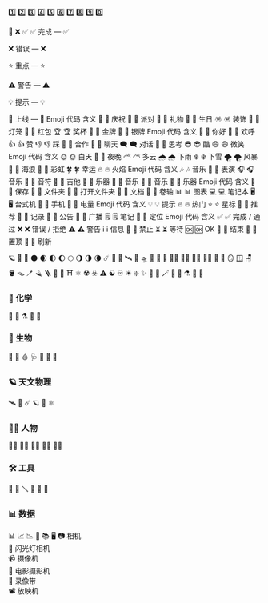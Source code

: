 1️⃣
2️⃣
3️⃣
4️⃣
5️⃣
6️⃣
7️⃣
8️⃣
9️⃣
0️⃣

🔴
❌
✅
✅ 完成 — ✅

❌ 错误 — ❌

⭐ 重点 — ⭐

⚠️ 警告 — ⚠️

💡 提示 — 💡

🚀 上线 — 🚀
Emoji	代码	含义
🎉	🎉	庆祝
🎊	🎊	派对
🎁	🎁	礼物
🎂	🎂	生日
🪅	🪅	装饰
🏮	🏮	灯笼
🧧	🧧	红包
🏆	🏆	奖杯
🥇	🥇	金牌
🥈	🥈	银牌
Emoji	代码	含义
👋	👋	你好
🙌	🙌	欢呼
👍	👍	赞
👎	👎	踩
🤝	🤝	合作
💬	💬	聊天
🗨️	🗨️	对话
🤔	🤔	思考
😎	😎	酷
😄	😄	微笑
Emoji	代码	含义
🌞	🌞	白天
🌙	🌙	夜晚
⛅	⛅	多云
🌧️	🌧️	下雨
❄️	❄️	下雪
🌪️	🌪️	风暴
🌊	🌊	海浪
🌈	🌈	彩虹
🍀	🍀	幸运
🔥	🔥	火焰
Emoji	代码	含义
🎶	🎶	音乐
🎤	🎤	表演
🎧	🎧	音乐
🎵	🎵	音符
🎹	🎹	吉他
🎺	🎺	乐器
🎻	🎻	音乐
🎷	🎷	音乐
🎸	🎸	乐器
Emoji	代码	含义
💾	💾	保存
📁	📁	文件夹
📂	📂	打开文件夹
📄	📄	文档
📜	📜	卷轴
📊	📊	图表
💻	💻	笔记本
🖥️	🖥️	台式机
📱	📱	手机
🔋	🔋	电量
Emoji	代码	含义
💡	💡	提示
🔥	🔥	热门
⭐	⭐	星标
🌟	🌟	推荐
📝	📝	记录
📢	📢	公告
📣	📣	广播
🗒️	🗒️	笔记
📍	📍	定位
Emoji	代码	含义
✅	✅	完成 / 通过
❌	❌	错误 / 拒绝
⚠️	⚠️	警告
ℹ️	ℹ️	信息
🚫	🚫	禁止
⏳	⏳	等待
🆗	🆗	OK
🏁	🏁	结束
📌	📌	置顶
🔄	🔄	刷新

🪐 🌌 🌠 🌑 🌒 🌓 🌔 🌕 🌖 🌗 🌘
☄️ 🌋 🌊 🛰️ 🚀 🛸
🦄 🐉 🐲 🧜‍♀️ 🧚‍♂️ 🧞‍♂️ 🧟‍♀️ 🐙 🐌
🪞 🪟 🪑 🪣 🪤 🪥 🪒 🪜 🧿 🪬
⛩️ ⚛️ ☢️ ☣️ ⚠️ ☯️ ♾️
✴️ ❇️ ✨ 💫 🔮 🪄
🧫 🧬 ⚗️ 🔬 🔭
### 🧪 化学
🧪 🧫 ⚗️ 🧴 🧯

### 🔬 生物
🧬 🦠 🩸 🩺 💉 🩻 🧻

### 🪐 天文物理
🛰️ 🔭 ☄️ 🪐 🌌 ⚛️

### 🧑‍🔬 人物
🧑‍🔬 👩‍🔬 👨‍🔬 🧑‍🏫 👩‍🏫

### 🛠️ 工具
🔧 🔨 🪛 🧰 📏 📐

### 📊 数据
📊 📈 📉 📑 📚 🖥️
📷 相机  
📸 闪光灯相机  
📹 摄像机  
🎥 电影摄影机  
📼 录像带  
📽️ 放映机  


